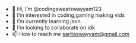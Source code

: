 - 👋 Hi, I’m @codingsweatswayyam123
- 👀 I’m interested in coding,gaming making vids
- 🌱 I’m currently learning json
- 💞️ I’m looking to collaborate on idk
- 📫 How to reach me saritaswayyam@gmail.com
<!---
codingsweatswayyam123/codingsweatswayyam123 is a ✨ special ✨ repository because its `README.md` (this file) appears on your GitHub profile.
You can click the Preview link to take a look at your changes.
--->
